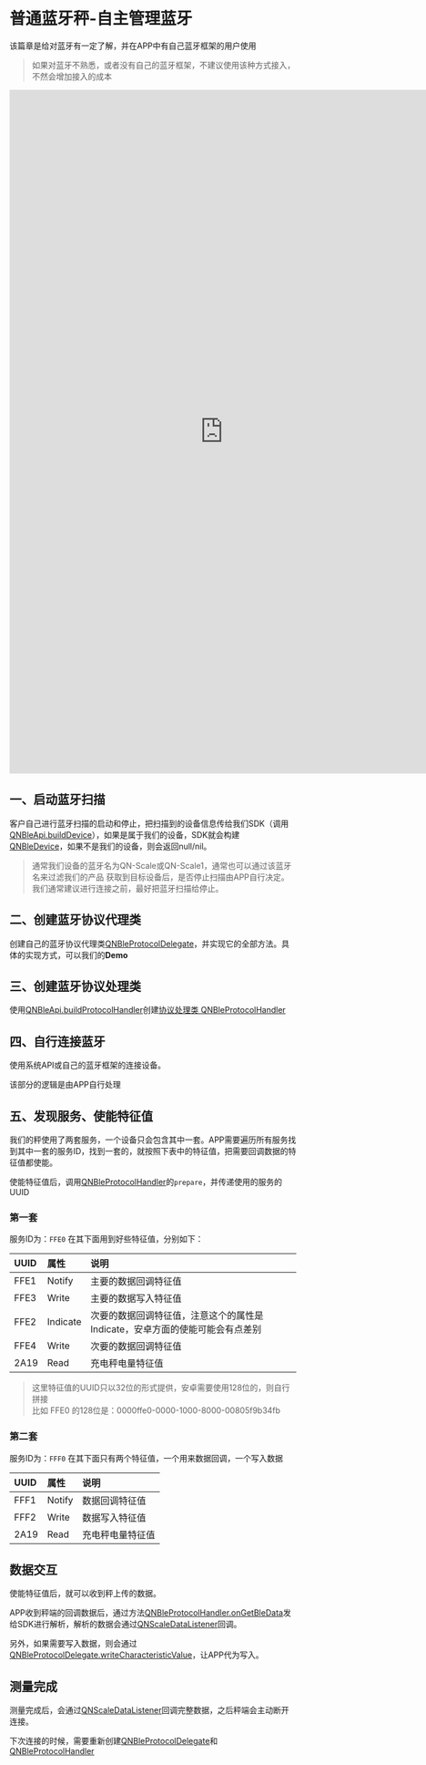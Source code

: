 # 普通蓝牙秤-自主管理蓝牙

该篇章是给对蓝牙有一定了解，并在APP中有自己蓝牙框架的用户使用 
>如果对蓝牙不熟悉，或者没有自己的蓝牙框架，不建议使用该种方式接入，不然会增加接入的成本

<iframe src="https://mermaidjs.github.io/mermaid-live-editor/#/view/eyJjb2RlIjoic2VxdWVuY2VEaWFncmFtIFxucGFydGljaXBhbnQgc2NhbGUgYXMg56ekXG5wYXJ0aWNpcGFudCBhcHAgYXMgQVBQXG5wYXJ0aWNpcGFudCBzZGsgYXMgU0RLXG5cbnNjYWxlLS0-PnNjYWxlOiAg5Lqu5bGP5Y-R6YCB5bm_5pKtXG5hcHAtLT4-YXBwOiAg5omr5o-P5ZGo5Zu05bm_5pKtXG5hcHAtPj5zY2FsZTogIOaJq-aPj-WIsOiuvuWkh1xuYXBwLT4-c2RrOiDosIPnlKhidWlsZERldmljZVxuc2RrLT4-YXBwOiDmnoTlu7pRTkJsZURldmljZVxuYXBwLS0-PmFwcDog5Yik5pat5piv5ZCm5Li655uu5qCH6K6-5aSHXG5hcHAtPj5zZGs6IOiwg-eUqGJ1aWxkUHJvdG9jb2xIYW5kbGVyXG5zZGstPj5hcHA6IOWbnuS8oFFOQmxlUHJvdG90b2xIYW5kbGVyXG5hcHAtPj5zY2FsZTog6L-b6KGM6JOd54mZ6L-e5o6lXG5zY2FsZS0-PmFwcDog6L-e5o6l5oiQ5YqfXG5hcHAtLT4-YXBwOuWPkeeOsOacjeWKoVxuYXBwLS0-PmFwcDog5L2_6IO954m55b6B5YC8XG5hcHAtPj5zZGs66LCD55SoUU5CbGVQcm90b3RvbEhhbmRsZXIucHJlcGFyZVxuc2RrLS0-PnNkazog5Y2P6K6u5aSE55CG57G75Yid5aeL5YyW5a6M5oiQXG5zY2FsZS0-PmFwcDog5Y-R6YCB6JOd54mZ5pWw5o2uXG5hcHAtPj5zZGs6IOiwg-eUqG9uR2V0QmxlRGF0YVxuc2RrLS0-PnNkazog5YiG5p6Q5pWw5o2uXG5zZGstPj5hcHA6IOWbnuS8oOaVsOaNrlxuc2NhbGUtLT4-c2RrOiDmtYvph4_lrozmiJBcbnNkay0-PmFwcDrorqHnrpflubblm57kvKDnqLPlrprmlbDmja5cbnNjYWxlLT4-YXBwOiDmlq3lvIDov57mjqVcbmFwcC0tPj5hcHA6IOWkhOeQhuWSjOaYvuekuuaVsOaNrlxuXG4iLCJtZXJtYWlkIjp7InRoZW1lIjoiZGVmYXVsdCJ9fQ"  frameborder=0 width=750 height=1200></iframe>

## 一、启动蓝牙扫描

客户自己进行蓝牙扫描的启动和停止，把扫描到的设备信息传给我们SDK（调用[QNBleApi.buildDevice](../api/QNBleApi.md#builddevice)），如果是属于我们的设备，SDK就会构建[QNBleDevice](../api/QNBleDevice.md)，如果不是我们的设备，则会返回null/nil。
>通常我们设备的蓝牙名为QN-Scale或QN-Scale1，通常也可以通过该蓝牙名来过滤我们的产品
>获取到目标设备后，是否停止扫描由APP自行决定。我们通常建议进行连接之前，最好把蓝牙扫描给停止。

## 二、创建蓝牙协议代理类

创建自己的蓝牙协议代理类[QNBleProtocolDelegate](../api/QNBleProtocolDelegate.md)，并实现它的全部方法。具体的实现方式，可以我们的**Demo**

## 三、创建蓝牙协议处理类

使用[QNBleApi.buildProtocolHandler](../api/QNBleApi.md#buildprotocolhandler)创建[协议处理类 QNBleProtocolHandler](../api/QNBleProtocolHandler.md)

## 四、自行连接蓝牙

使用系统API或自己的蓝牙框架的连接设备。

该部分的逻辑是由APP自行处理

## 五、发现服务、使能特征值

我们的秤使用了两套服务，一个设备只会包含其中一套。APP需要遍历所有服务找到其中一套的服务ID，找到一套的，就按照下表中的特征值，把需要回调数据的特征值都使能。

使能特征值后，调用[QNBleProtocolHandler](../api/QNBleProtocolHandler.md)的`prepare`，并传递使用的服务的UUID

### 第一套
服务ID为：`FFE0`
在其下面用到好些特征值，分别如下：

|UUID|属性|说明|
|:--|:--|:--|
|FFE1|Notify|主要的数据回调特征值
|FFE3|Write|主要的数据写入特征值
|FFE2|Indicate|次要的数据回调特征值，注意这个的属性是Indicate，安卓方面的使能可能会有点差别|
|FFE4|Write|次要的数据回调特征值|
|2A19|Read|充电秤电量特征值|
>这里特征值的UUID只以32位的形式提供，安卓需要使用128位的，则自行拼接<br/>
>比如 FFE0 的128位是：0000ffe0-0000-1000-8000-00805f9b34fb 

### 第二套
服务ID为：`FFF0`
在其下面只有两个特征值，一个用来数据回调，一个写入数据

|UUID|属性|说明|
|:--|:--|:--|
|FFF1|Notify|数据回调特征值
|FFF2|Write|数据写入特征值
|2A19|Read|充电秤电量特征值|

## 数据交互

使能特征值后，就可以收到秤上传的数据。

APP收到秤端的回调数据后，通过方法[QNBleProtocolHandler.onGetBleData](../api/QNBleProtocolHandler.md#ongetbledata)发给SDK进行解析，解析的数据会通过[QNScaleDataListener](../api/QNScaleDataListener.md)回调。

另外，如果需要写入数据，则会通过[QNBleProtocolDelegate.writeCharacteristicValue](../api/QNBleProtocolDelegate.md#writecharacteristicvalue)，让APP代为写入。


## 测量完成

测量完成后，会通过[QNScaleDataListener](./../api/QNScaleDataListener.md)回调完整数据，之后秤端会主动断开连接。

下次连接的时候，需要重新创建[QNBleProtocolDelegate](../api/QNBleProtocolDelegate.md)和[QNBleProtocolHandler](../api/QNBleProtocolHandler.md)